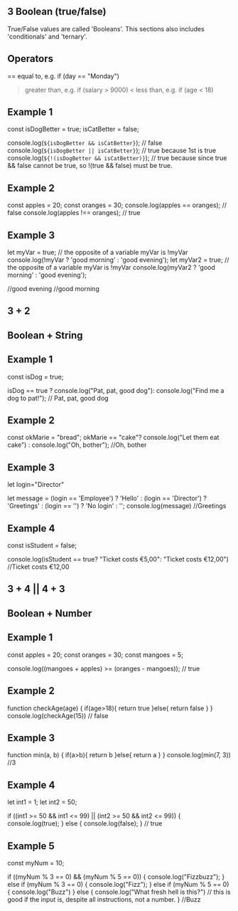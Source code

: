 ## 3 Boolean (true/false)
True/False values are called 'Booleans'. 
This sections also includes 'conditionals' and 'ternary'.
## Operators 
== 	equal to, e.g. 	if (day == "Monday")
> 	greater than, e.g. 	if (salary > 9000)
< 	less than, e.g.  	if (age < 18)
## Example 1 
const isDogBetter = true; 
isCatBetter = false;

console.log(`${isDogBetter && isCatBetter}`); // false 
console.log(`${isDogBetter || isCatBetter}`); // true because 1st is true
console.log(`${!(isDogBetter && isCatBetter)}`); // true because since true && false cannot be true, so !(true && false) must be true.

## Example 2 
const apples = 20;
const oranges = 30;
console.log(apples == oranges); 
// false 
console.log(apples !== oranges); 
// true

## Example 3 
let myVar = true;
// the opposite of a variable myVar is !myVar
console.log(!myVar ? 'good morning' : 'good evening');
let myVar2 = true;
// the opposite of a variable myVar is !myVar
console.log(myVar2 ? 'good morning' : 'good evening');

//good evening
//good morning

## 3 + 2 
## Boolean + String
## Example 1  
const isDog = true;

isDog == true ? console.log("Pat, pat, good dog"): console.log("Find me a dog to pat!");
// Pat, pat, good dog

## Example 2 
const okMarie = "bread";
okMarie == "cake"? console.log("Let them eat cake") : console.log("Oh, bother");
//Oh, bother

## Example 3 
let login="Director"

let message = (login == 'Employee') ? 'Hello' :
  (login == 'Director') ? 'Greetings' :
  (login == '') ? 'No login' :
  ''; 
console.log(message)
//Greetings

## Example 4 
const isStudent = false;

console.log(isStudent == true? "Ticket costs €5,00": "Ticket costs €12,00")
//Ticket costs €12,00


## 3 + 4 || 4 + 3
## Boolean + Number 

## Example 1
const apples = 20;
const oranges = 30;
const mangoes = 5;

console.log((mangoes + apples) >= (oranges - mangoes)); 
// true

## Example 2 
function checkAge(age) {
  if(age>18){
    return true
  }else{
    return false
  }
  }
console.log(checkAge(15))
  // false

## Example 3  
  function min(a, b) {
    if(a>b){
      return b
    }else{
      return a
    }
  }
console.log(min(7, 3))
  //3

## Example 4 
let int1 = 1; let int2 = 50;

if ((int1 >= 50 && int1 <= 99) || (int2 >= 50 && int2 <= 99)) {
    console.log(true);
} else {
    console.log(false);
}
// true

## Example 5
const myNum = 10;

if ((myNum % 3 == 0) && (myNum % 5 == 0)) {
    console.log("Fizzbuzz");
} else if (myNum % 3 == 0) {
    console.log("Fizz");
} else if (myNum % 5 == 0) {
    console.log("Buzz")
} else {
    console.log("What fresh hell is this?") 
    // this is good if the input is, despite all instructions, not a number.
}
//Buzz 

